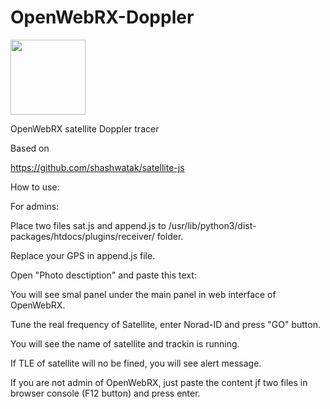 # OpenWebRX-Doppler

<img src="https://github.com/studentkra/OpenWebRX-Doppler/blob/main/Example.jpg" height="120"/></h1>


OpenWebRX satellite Doppler tracer

Based on 

https://github.com/shashwatak/satellite-js

How to use:

For admins:

Place two files sat.js and append.js to /usr/lib/python3/dist-packages/htdocs/plugins/receiver/ folder.

Replace your GPS in append.js file.

Open "Photo desctiption" and paste this text:


<script src="static/plugins/receiver/sat.js"></script>


<script src="static/pludins/receiver/append.js"></script>


You will see smal panel under the main panel in web interface of OpenWebRX.

Tune the real frequency of Satellite, enter Norad-ID and press "GO" button.

You will see the name of satellite and trackin is running.

If TLE of satellite will no be fined, you will see alert message.

If you are not admin of OpenWebRX, just paste the content jf two files in browser console (F12 button) and press enter.
